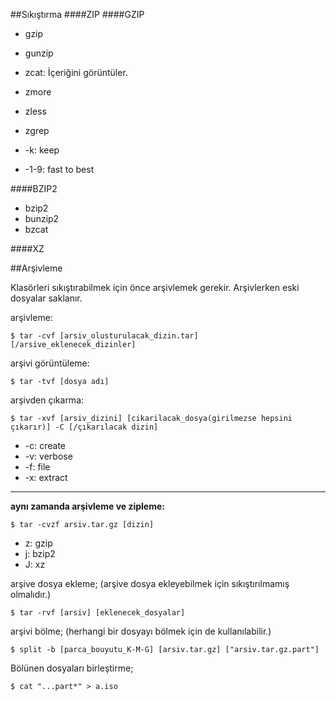 ##Sıkıştırma
####ZIP
####GZIP
* gzip
* gunzip
* zcat: İçeriğini görüntüler.
* zmore
* zless
* zgrep

* -k: keep
* -1-9: fast to best

####BZIP2

* bzip2
* bunzip2
* bzcat

####XZ

##Arşivleme

Klasörleri sıkıştırabilmek için önce arşivlemek gerekir. Arşivlerken eski dosyalar saklanır.

arşivleme:
```
$ tar -cvf [arsiv_olusturulacak_dizin.tar] [/arsive_eklenecek_dizinler]
```
arşivi görüntüleme:
```
$ tar -tvf [dosya adı] 
```
arşivden çıkarma:
```
$ tar -xvf [arsiv_dizini] [cikarilacak_dosya(girilmezse hepsini çıkarır)] -C [/çıkarılacak dizin]
```

* -c: create
* -v: verbose
* -f: file
* -x: extract

---

**aynı zamanda arşivleme ve zipleme:**

```
$ tar -cvzf arsiv.tar.gz [dizin]
```
* z: gzip
* j: bzip2
* J: xz

arşive dosya ekleme; (arşive dosya ekleyebilmek için sıkıştırılmamış olmalıdır.)
```
$ tar -rvf [arsiv] [eklenecek_dosyalar]
```
arşivi bölme; (herhangi bir dosyayı bölmek için de kullanılabilir.)
```
$ split -b [parca_bouyutu_K-M-G] [arsiv.tar.gz] ["arsiv.tar.gz.part"]
```

Bölünen dosyaları birleştirme;

```
$ cat "...part*" > a.iso
```


